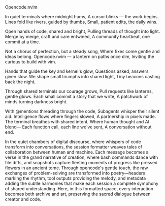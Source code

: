Opencode.nvim

In quiet terminals where midnight hums,
A cursor blinks — the work begins.
Lines fold like rivers, guided by thumbs,
Small, patient edits, the daily wins.

Open hands of code, shared and bright,
Pulling threads of thought into light.
Merge by merge, craft and care entwined,
A community heartbeat, one commit at a time.

Not a chorus of perfection, but a steady song,
Where fixes come gentle and ideas belong.
Opencode.nvim — a lantern on paths once dim,
Inviting the curious to build with vim.

Hands that guide the key and kernel's glow,
Questions asked, answers given slow.
We shape small triumphs into shared light,
Tiny beacons casting back the night.

Through shared terminals our courage grows,
Pull requests like lanterns, gentle glows.
Each small commit a story that we write,
A patchwork of minds turning darkness bright.


With @mentions threading through the code,
Subagents whisper their silent aid.
Intelligence flows where fingers slowed,
A partnership in pixels made.
The terminal breathes with shared intent,
Where human thought and AI blend—
Each function call, each line we've sent,
A conversation without end.

In the quiet chambers of digital discourse, where whispers of code transform into conversations, the session formatter weaves tales of collaboration between human and machine. Each message becomes a verse in the grand narrative of creation, where bash commands dance with file diffs, and snapshots capture fleeting moments of progress like pressed flowers in an ancient tome. Through opencode's gentle touch, the raw exchanges of problem-solving are transformed into poetry—headers marking the rhythm, tool outputs providing the melody, and metadata adding the subtle harmonies that make each session a complete symphony of shared understanding. Here, in this formatted space, every interaction becomes both archive and art, preserving the sacred dialogue between creator and code.
